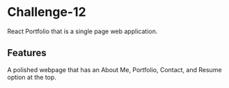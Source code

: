 # Challenge-12
React Portfolio that is a single page web application. 

## Features

A polished webpage that has an About Me, Portfolio, Contact, and Resume option at the top.


